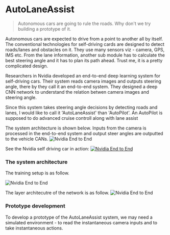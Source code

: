 # AutoLaneAssist
>Autonomous cars are going to rule the roads. Why don't we try building a prototype of it.

Autonomous cars are expected to drive from a point to another all by itself. The conventional technologies for self-driving cards are designed to detect roads/lanes and obstacles on it. They use many sensors viz - camera, GPS, IMS etc. From the lane information, another sub module has to calculate the best steering angle and it has to plan its path ahead. Trust me, it is a pretty complicated design.

Researchers in Nvidia developed an end-to-end deep learning system for self-driving cars. Their system reads camera images and outputs steering angle, there by they call it an end-to-end system. They designed a deep CNN network to understand the relation betwen camera images and steering angle.

Since this system takes steering angle decisions by detecting roads and lanes, I would like to call it 'AutoLaneAssist' than 'AutoPilot'. An AutoPilot is supposed to do advanced cruise controll along with lane assist

The system architecture is shown below. Inputs from the camera is processed in the end-to-end system and output steer angles are outputted to the vehicle CANs.
![Nvidia End to End](https://devblogs.nvidia.com/parallelforall/wp-content/uploads/2016/08/inference-624x132.png)

See the Nvidia self driving car in action:
[![Nvidia End to End](https://cdn.onlinewebfonts.com/svg/img_60026.png)](https://www.youtube.com/watch?v=qhUvQiKec2U)



### The system architecture

The training setup is as follow.

![Nvidia End to End](https://devblogs.nvidia.com/parallelforall/wp-content/uploads/2016/08/training-624x291.png)

The layer architecutre of the network is as follow. 
![Nvidia End to End](https://devblogs.nvidia.com/parallelforall/wp-content/uploads/2016/08/cnn-architecture-624x890.png)



### Prototype development
To develop a prototype of the AutoLaneAssist system, we may need a simulated environment - to read the instantaneous camera inputs and to take instantaneous actions. 


<!-- The steps of this project are the following:
- Use the simulator to collect data of good driving behavior
- Design, train and validate a model that predicts a steering angle from image data
- Use the model to drive the vehicle autonomously around the first track in the simulator. The vehicle should remain on the road for an entire loop around the track. -->